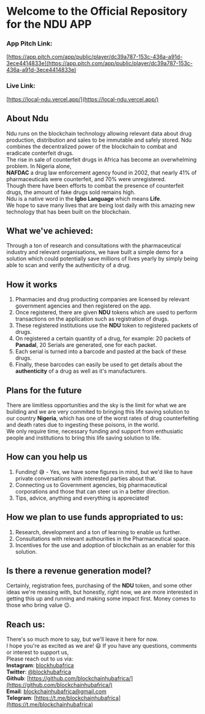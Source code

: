 # Welcome to the Official Repository for the NDU APP

### App Pitch Link:
[https://app.pitch.com/app/public/player/dc39a787-153c-436a-a91d-3ece4414833e](https://app.pitch.com/app/public/player/dc39a787-153c-436a-a91d-3ece4414833e)

### Live Link:
[https://local-ndu.vercel.app/](https://local-ndu.vercel.app/)
 
## About Ndu
Ndu runs on the blockchain technology allowing relevant data about drug production, distribution and sales to be immutable and safely stored.
Ndu combines the decentralized power of the blockchain to combat and eradicate conterfeit drugs.    
The rise in sale of counterfeit drugs in Africa has become an overwhelming problem. In Nigeria alone,   
**NAFDAC** a drug law enforcement agency found in 2002, that nearly 41% of pharmaceuticals were counterfeit, and 70% were unregistered.   
Though there have been efforts to combat the presence of counterfeit drugs, the amount of fake drugs sold remains high.    
Ndu is a native word in the **Igbo Language** which means **Life**.   
We hope to save many lives that are being lost daily with this amazing new technology that has been built on the blockchain.    

## What we've achieved:
Through a ton of research and consultations with the pharmaceutical industry and relevant organisations, we have built a simple demo for a solution which could potentially save millions of lives yearly by simply being able to scan and verify the authenticity of a drug.

## How it works
1. Pharmacies and drug producting companies are licensed by relevant government agencies and then registered on the app.
2. Once registered, there are given **NDU** tokens which are used to perform transactions on the application such as registration of drugs.
3. These registered institutions use the **NDU** token to registered packets of drugs.
4. On registered a certain quantity of a drug, for example: 20 packets of **Panadal**, 20 Serials are generated, one for each packet.
5. Each serial is turned into a barcode and pasted at the back of these drugs.
6. Finally, these barcodes can easily be used to get details about the **authenticity** of a drug as well as it's manufacturers.

## Plans for the future
There are limitless opportunities and the sky is the limit for what we are building and we are very commited to bringing this life saving solution to our country **Nigeria**, which has one of the worst rates of drug counterfeiting and death rates due to ingesting these poisons, in the world.    
We only require time, necessary funding and support from enthusiatic people and institutions to bring this life saving solution to life.

## How can you help us
1. Funding! 😅 - Yes, we have some figures in mind, but we'd like to have private conversations with interested parties about that.
2. Connecting us to Government agencies, big pharmaceutical corporations and those that can steer us in a better direction.
3. Tips, advice, anything and everything is appreciated!

## How we plan to use funds appropriated to us:
1. Research, development and a ton of learning to enable us further.
2. Consultations with relevant authourities in the Pharmaceutical space.
3. Incentives for the use and adoption of blockchain as an enabler for this solution.

## Is there a revenue generation model?
Certainly, registration fees, purchasing of the **NDU** token, and some other ideas we're messing with, but honestly, right now, we are more interested in getting this up and running and making some impact first. Money comes to those who bring value 😉.

## Reach us:
There's so much more to say, but we'll leave it here for now.    
I hope you're as excited as we are! 😃
If you have any questions, comments or interest to support us,     
Please reach out to us via:     
**Instagram**: [blockhubafrica](https://instagram.com/blockhubafrica)   
**Twitter**: [@blockhubafrica](https://twitter.com/blockhubafrica)   
**Github**: [https://github.com/blockchainhubafrica/](https://github.com/blockchainhubafrica/)     
**Email**: [blockchainhubafrica@gmail.com](mailto:blockchainhubafrica@gmail.com)      
**Telegram**: [https://t.me/blockchainhubafrica](https://t.me/blockchainhubafrica)   